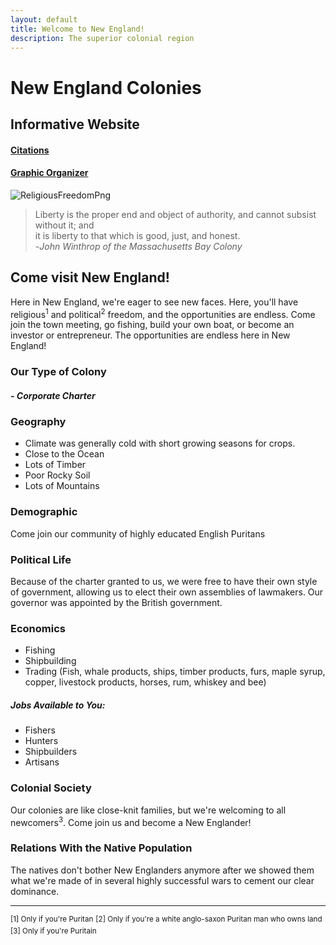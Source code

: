 ```yaml
---
layout: default
title: Welcome to New England!
description: The superior colonial region
---
```


# New England Colonies
## Informative Website
#### [Citations](citations.html)
#### [Graphic Organizer](https://docs.google.com/document/d/1jbnEds4XBh2dtnkDA7ayxFIoE7iukRNVtOxXrQ5wA1o/edit)

![ReligiousFreedomPng](https://i.ytimg.com/vi/IePvJ2Vlw2g/maxresdefault.jpg)
> Liberty is the proper end and object of authority, and cannot subsist without it; and  
> it is liberty to that which is good, just, and honest.  
>                                          -*John Winthrop of the Massachusetts Bay Colony*

## Come visit New England!
Here in New England, we're eager to see new faces. Here, you'll have religious<sup>1</sup> and political<sup>2</sup>
freedom, and the opportunities are endless. Come join the town meeting, go fishing, build your own boat, or become
an investor or entrepreneur. The opportunities are endless here in New England!



### Our Type of Colony
##### - Corporate Charter


### Geography
* Climate was generally cold with short growing seasons for crops.
* Close to the Ocean
* Lots of Timber
* Poor Rocky Soil
* Lots of Mountains



### Demographic
Come join our community of highly educated English Puritans

### Political Life
Because of the charter granted to us, we were free to have their own style of government, 
allowing us to elect their own assemblies of lawmakers. 
Our governor was appointed by the British government.

### Economics
* Fishing
* Shipbuilding
* Trading (Fish, whale products, ships, timber products, 
furs, maple syrup, copper, livestock products, horses, rum, whiskey and bee)

##### Jobs Available to You:
* Fishers
* Hunters
* Shipbuilders
* Artisans

### Colonial Society
Our colonies are like close-knit families, but we're welcoming to all newcomers<sup>3</sup>.
Come join us and become a New Englander!


### Relations With the Native Population
The natives don't bother New Englanders anymore after we showed them what we're made of in several highly
successful wars to cement our clear dominance.

<!-- Test Comment -->
***
<sup>[1] Only if you're Puritan</sup>
<sup>[2] Only if you're a white anglo-saxon Puritan man who owns land</sup>
<sup>[3] Only if you're Puritain</sup>